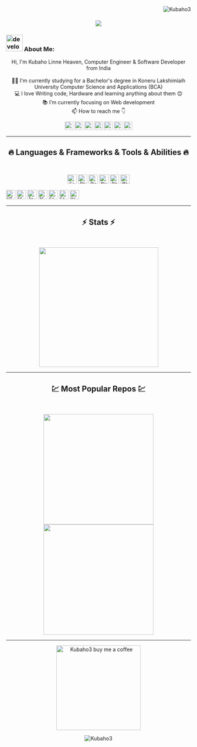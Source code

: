 <img align="right" src="https://visitor-badge.laobi.icu/badge?page_id=KUBAHO3/Kubaho3" alt="Kubaho3">    
<!-- [![Typing SVG](https://readme-typing-svg.herokuapp.com?center=true&lines=This+is+HalemoGPA;Nice+to+meet+you+%F0%9F%91%8B)](https://git.io/typing-svg)       -->

<h1 align="center">
  <a href="https://git.io/typing-svg">
    <img src="https://readme-typing-svg.herokuapp.com/?lines=This+is+KUBAHO+LINNE+Heaven;Nice+to+meet+you+%F0%9F%91%8B&center=true&size=25">
  </a>
</h1>
   
###  <img src="/images/Developer.gif" alt="developer gif"  height="45px">  About Me:
<p align="center">
  Hi, I'm Kubaho Linne Heaven, Computer Engineer & Software Developer from India
  <br>
  <br>
  👨‍🎓 I'm currently studying for a Bachelor's degree in Koneru Lakshimiaih University Computer Science and Applications (BCA)
  <br>
  💻 I love Writing code, Hardware and learning anything about them 😊
  <br>
  📚 I’m currently focusing on Web development 
  <br>
  📫 How to reach me 👇
</p>
<p align="center"> <a href=" https://www.linkedin.com/in/kubaho-linne-heaven-78ab37208/"><img src="https://img.shields.io/badge/linkedin-%230077B5.svg?&style=for-the-badge&logo=linkedin&logoColor=white" height=23></a> <a href="mailto:kubaholinne@gmail.com"><img src="https://img.shields.io/badge/Gmail-D14836?style=for-the-badge&logo=gmail&logoColor=white" height=23></a> <a href="http://wa.me//916302438940"><img src="https://img.shields.io/badge/WhatsApp-25D366?style=for-the-badge&logo=whatsapp&logoColor=white" height=23></a> <a href="profile.php?id=100005327807665"><img src="https://img.shields.io/badge/Facebook-1877F2?style=for-the-badge&logo=facebook&logoColor=white" height=23></a> <a href=" https://github.com/KUBAHO3"><img src="https://img.shields.io/badge/GitHub-100000?style=for-the-badge&logo=github&logoColor=white" height=23></a> <a href="https://www.youtube.com/channel/UCUjCinvwMEjdzq53fUJR1NA"><img src="https://img.shields.io/badge/YouTube-FF0000?style=for-the-badge&logo=youtube&logoColor=white" height=23></a> <a href="https://t.me/Linne_Heaven"><img src="https://img.shields.io/badge/Telegram-2CA5E0?style=for-the-badge&logo=telegram&logoColor=white" height=23></a></p>
<hr>
<h2 align="center">🔥 Languages & Frameworks & Tools & Abilities 🔥</h2><br>
<p align="center">
<!--   <code><img title="C" height="25" src="images/c.svg"></code> -->
  <code><img title="C++" height="25" src="images/cpp.svg"></code>
  <code><img title="Problem Solving" height="25" src="images/problemSolving.png"></code>
<!--   <code><img title="C#" height="25" src="images/cSharp.svg"></code> -->
  <code><img title="Python" height="25" src="images/python-original.svg"></code>
  <code><img title="Numpy" height="25" src="images/numpy.svg"></code>
  <code><img title="Pandas" height="25" src="images/pandas.svg"></code>
  <code><img title="Matplotlib" height="25" src="images/matplotlib.svg"></code>
  
  <code><img title="HTML5" height="25" src="images/html5.svg"></code>
  <code><img title="CSS" height="25" src="images/css.svg"></code>
  <code><img title="Javascript" height="25" src="images/javascript.svg"></code>
  <code><img title="JSON" height="25" src="images/json.svg"></code>
  <code><img title="Git" height="25" src="images/git-original.svg"></code>
  <code><img title="GitHub" height="25" src="images/github.svg"></code>
  <code><img title="Visual Studio Code" height="25" src="images/vscode.png"></code>
<!--   <code><img title="Microsoft Visual Studio" height="25" src="images/visualstudio.png"></code> -->
</p>
<hr>

<h2 align="center">⚡ Stats ⚡</h2>
<br>



<p align="center">
<a href="https://github.com/KUBAHO3/">
      <img width=325  src="https://github-readme-stats.vercel.app/api/top-langs/?username=KUBAHO3&hide=c%23,powershell,Mathematica,Ruby,Objective-C,Objective-C%2b%2b,Cuda&title_color=61dafb&text_color=ffffff&icon_color=61dafb&bg_color=20232a&langs_count=8&layout=compact&border_color=61dafb&hide_border=true" />
 </a>
</p>

<hr>
<h2 align="center">💹 Most Popular Repos 💹</h2>
<br>
<p align="center">
<a href="https://github.com/KUBAHO3/React-Reastourant/">
  <img width=300 align="center" src="https://github-readme-stats.vercel.app/api/pin/?username=KUBAHO3&repo=React-Reastourant&title_color=ffffff&text_color=c9cacc&icon_color=2bbc8a&bg_color=1d1f21" />
</a>   
  
<a href="https://github.com/KUBAHO3/Python-Django-Auth/">
  <img width=300 align="center" src="https://github-readme-stats.vercel.app/api/pin/?username=KUBAHO3&repo=Python-Django-Auth&title_color=ffffff&text_color=c9cacc&icon_color=2bbc8a&bg_color=1d1f21" />
</a>    

</p>

<hr>
<p align="center">
  <a href="https://www.buymeacoffee.com/kubaho3" target="_blank" ><img src="https://www.buymeacoffee.com/assets/img/custom_images/orange_img.png" alt="Kubaho3 buy me a coffee" width="230"></a>
</p>

<p  align="center">
<img src="https://visitor-badge.laobi.icu/badge?page_id=KUBAHO3/Kubaho3" alt="Kubaho3"/>       
</p>

